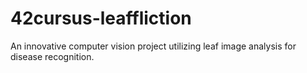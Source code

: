 # 42cursus-leaffliction
An innovative computer vision project utilizing leaf image analysis for disease recognition.
